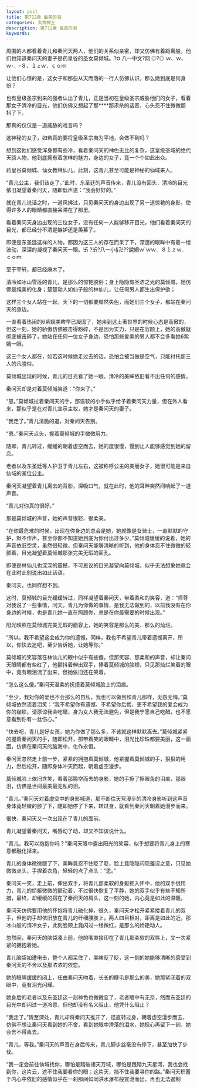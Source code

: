 ```yaml
---
layout: post
title: 第712章 最美的泪
categories: 太古神王
description: 第712章 最美的泪
keywords:
---
```


周围的人都看着青儿和秦问天两人，他们的关系似亲密，却又仿佛有着距离般，他们也知道秦问天的妻子是药皇谷的圣女莫倾城。?¤ 八一中文?网 ◎?◎ ｗ、ｗ、ｗ-．-８、１`ｚ`ｗ．ｃｏｍ

让他们心惊的是，这女子和那些从天而落的一行人仿佛认识，那么她到底是何身份？

也有皇级圣宗到来的强者认出了青儿，正是当初在皇级圣宗威胁他们的女子，看着那女子清冷的目光，他们仿佛又想起了那****那肃杀的话音，心头忍不住微微颤抖了下。

那真的仅仅是一道威胁的戏言吗？

这神秘的女子，如若真的要将皇级圣宗夷为平地，会做不到吗？

想到这他们感觉浑身都有些冷，看着秦问天的神色无比的复杂，这皇级圣域的绝代天骄人物，他到底拥有着怎样的魅力，身边的女子，竟一个个如此出众。

药皇谷莫倾城、仙女教林仙儿，此刻，这青儿甚至可能是神秘的仙域来人。

“青儿公主，我们该走了。”此时，东圣廷的声音传来，青儿没有回头，清冷的目光依旧凝望着秦问天，随即低声道：“我会好好的。”

就在青儿说话之时，一道风拂过，只见秦问天的身边出现了另一道惊艳的身影，使得许多人的眼睛都直接呆滞在了那里。

看着秦问天身边出现的三位女子，没有任何一人能够移开目光，他们看着秦问天的目光，都已经分不清是嫉妒还是羡慕了。

即便是东圣廷这样的人物，都因为这三人的存在而呆了下，深邃的眼眸中有着一缕波动，深深的凝视了秦问天一眼。卐 ?卐?八一小§卍??說網ｗ`ｗｗ．８１ｚｗ．ｃｏｍ

至于宰轩，都已经麻木了。

清冷如冰山雪莲的青儿，是那么的惊艳脱俗；身上隐隐有圣洁之光的莫倾城，她仿佛是纯美的化身；楚楚动人如仙子般的林仙儿，让任何男人都生出保护欲；

这样三个女人站在一起，天下的一切都要黯然失色，而她们三个女子，都站在秦问天的身边。

一直看着热闹的6紫嫣美眸早已凝固了，她来到这土著世界的时候心态是高傲的，但这一刻，她的骄傲仿佛被击得粉碎，不是因为实力，只是在容颜上，她的高傲就彻底被击碎了，她站在任何一位女子身边，恐怕那些爱美的男人都不会多看她6紫嫣一眼。

这三个女人都在，如若这时候她走过去的话，恐怕会被当做是空气，只能衬托那三人的凡脱俗。

莫倾城出现的时候，青儿的目光看了她一眼，清冷的美眸依旧看不出任何的感情。

秦问天却是对着莫倾城笑道：“你来了。”

“恩。”莫倾城拉着秦问天的手，那温软的小手似乎给予着秦问天力量，但在外人看来，那似乎是在对青儿宣示主权，她才是秦问天的妻子。

“我走了。”青儿清脆的道，对秦问天告别。

“恩。”秦问天点头，握着莫倾城的手微微用力。

随即，青儿转过，缓缓的朝着虚空而去，她的度很慢，慢到让人能够感觉到她的留恋。

老者以及东圣廷等人护卫于青儿左右，这被称呼公主的美丽女子，她很可能是来自仙域的某位公主。

秦问天凝望着青儿离去的背影，深吸口气，就在此时，他的耳畔突然间响起了一道声音。

“青儿对你真的很好。”

那是莫倾城的声音，她的声音很轻、很柔美。

“在你最危难的时候，出现在你身边的总会是她，她就像是女骑士，一直默默的守护，默不作声，甚至你都不知道她到底为你付出过多少。”莫倾城缓缓的说着，她的声音依旧空灵，虽然很轻微，但秦问天能够清晰的听到，他的身体忍不住微微的轻颤着，目光凝望着莫倾城那张完美无瑕的面孔。

即便是林仙儿也深深的震撼，不可思议的目光凝望向莫倾城，似乎无法想象她竟会在此时此刻说出如此话语。

秦问天，也同样想不到。

这时，莫倾城的目光缓缓转过，同样凝望着秦问天，带着柔和的笑容，道：“师尊对我说了一些事情，问天，青儿为你做的事情，是我无法做到的，以前我没有在你身边的时候，也是青儿她一直在照顾你，总是在你最需要的时候出现。”

阳光映照在莫倾城完美无瑕的面容上，她的笑容是那么的美、那么的灿烂。

“所以，我不希望这会成为你的遗憾，同样，我也不希望青儿带着遗憾离开，所以，你快去追吧，至少告诉她，让她等你。”

莫倾城的笑容落在林仙儿的眼中似乎有些傻，但那笑容、那柔和的声音，却让秦问天眼睛都有些红了，他颤抖着伸出双手，捧着莫倾城的脸颊，只见那灿烂笑着的眼中，竟有眼泪流了出来，但她依旧还在笑着。

“怎么这么傻。”秦问天温柔的抚摸着莫倾城脸上的泪痕。

“至少，我对你的爱也不会那么的自私，我也可以做到和青儿那样，无怨无悔。”莫倾城依然流着泪笑：“我不希望你有遗憾、不希望你后悔、更不希望我的爱会成为你的枷锁，请原谅我会吃醋，身为女人我无法避免，但是我宁愿自己吃醋，也不愿意看到你有一丝伤心。”

“快去吧，青儿是好女孩，她为你做了那么多，不该就这样默默离去。”莫倾城紧紧的握着秦问天的手，随即松开，那带着笑的眼睛中，泪光比珍珠都要美丽，这一画面，仿佛在秦问天的脑海中，化作永恒。

秦问天忽然走上前一步，紧紧的拥抱着莫倾城，他紧握着莫倾城的手，狠狠的用力，然后松开，随即身体冲天而起，朝着虚空漫步。

莫倾城脸上依旧含笑，看着那腾空而去的身影，她的手擦了擦眼角的泪痕，那眼泪，仿佛是世间最美最无私的泪。

“青儿。”秦问天对着虚空中的身影喊道，那不断往天穹漫步的清冷身影听到这声音身体竟轻微的颤了下，随即她停了下来，转过身，就看到秦问天朝着她漫步而来。

很快，秦问天又一次出现在了青儿的面前。

青儿凝望着秦问天，嘴唇动了动，却又不知该说什么。

“青儿，我可以抱抱你吗？”秦问天眼中露出阳光的笑容，似乎想要将青儿身上的寒意都融化掉来。

青儿的身体微微颤了下，美眸竟忍不住眨了眨，脸上竟隐隐闪现羞涩之意，只见她微微点头，手捏着衣角，轻轻的点了点头：“恩。”

秦问天一笑，走上前，伸出双手，将青儿那柔软的身躯拥入怀中，他的双手很用力，青儿的娇躯微微的颤动着，不过很快恢复了平静，她的双手似乎有些不知所措，最终，却缓缓的搭在了秦问天的肩头，这一刻的她，内心竟是如此的温暖。

秦问天仿佛要用他的怀抱将青儿融化掉，很久，秦问天才松开紧紧搂着青儿的双手，但他的手却依旧放在青儿的纤细腰肢上，两人四目相对，距离是如此的近，那冰山般的清冷女子，此刻脸颊上竟闪过一缕微红，是那么的娇艳动人。

忽然间，秦问天的脑袋凑上前，他的嘴直接印在了青儿那柔软的双唇上，又一次紧紧的拥抱着她。

青儿脑袋如遭电击，整个人都呆住了，美眸眨了眨，这一刻的她能够清晰的感受到秦问天的不舍以及那浓浓的依恋。

她的眼睛缓缓的闭上，任由秦问天吻着，长长的睫毛是那么的美，她那紧闭着的双眼中，竟有泪光闪耀。

她身后的老者以及东圣廷这一刻神色也微微变了，老者眼中有无奈，然而东圣廷的目光中却闪过一道冷意，但他却没有名义阻止，他凭什么阻止？

“我走了。”情至深处，青儿却将秦问天推开了，径直转过身，朝着虚空漫步而去，仿佛不想让秦问天看到她的不舍，看到她眼中滑落的泪水，她担心再留下一刻，她会舍不得离去。

“青儿，等我。”秦问天的声音在身后传来，青儿脚步丝毫没有停下，甚至加快了步伐。

“我一定会前往仙域找你，哪怕是踏破诸天万域，哪怕是践踏九天星河，我也会找到你，这片云，遮不住我要看你的眼；这片天，挡不住我要寻你的路。”秦问天积蓄于内心中依旧的感情似乎在一刹那间如同洪水瀑布般宣泄而出，再也无法遏制
